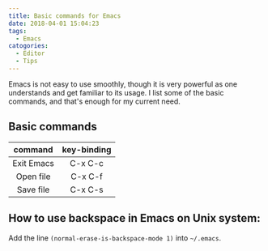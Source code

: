 ```yaml
---
title: Basic commands for Emacs
date: 2018-04-01 15:04:23
tags: 
  - Emacs
catogories:
  - Editor
  - Tips
---
```



Emacs is not easy to use smoothly, though it is very powerful as one understands and get familiar to its usage.
I list some of the basic commands, and that's enough for my current need.

## Basic commands 

|    command  |  key-binding |
|:-----------:|:------------:|
| Exit Emacs  | C-x C-c      |
| Open file   | C-x C-f      |
| Save file   | C-x C-s      |


## How to use backspace in Emacs on Unix system: 

Add the line `(normal-erase-is-backspace-mode 1)` into `~/.emacs`.

    
